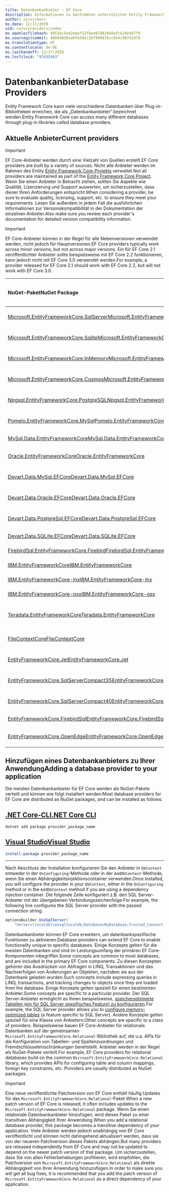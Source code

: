```yaml
---
title: Datenbankanbieter – EF Core
description: Informationen zu bestimmten unterstützten Entity Framework Core-Anbietern und zu Anbietern im Allgemeinen
author: ajcvickers
ms.date: 12/17/2019
uid: core/providers/index
ms.openlocfilehash: b951bc5e42e6ef13fbee87d8294dafcb2dedb7f0
ms.sourcegitcommit: 4860d036ea0fb392c28799907bcc924c987d2d7b
ms.translationtype: HT
ms.contentlocale: de-DE
ms.lasthandoff: 12/17/2020
ms.locfileid: "97635483"
---
```

# <a name="database-providers"></a><span data-ttu-id="11f5d-103">Datenbankanbieter</span><span class="sxs-lookup"><span data-stu-id="11f5d-103">Database Providers</span></span>

<span data-ttu-id="11f5d-104">Entity Framework Core kann viele verschiedene Datenbanken über Plug-in-Bibliotheken erreichen, die als „Datenbankanbieter“ bezeichnet werden.</span><span class="sxs-lookup"><span data-stu-id="11f5d-104">Entity Framework Core can access many different databases through plug-in libraries called database providers.</span></span>

## <a name="current-providers"></a><span data-ttu-id="11f5d-105">Aktuelle Anbieter</span><span class="sxs-lookup"><span data-stu-id="11f5d-105">Current providers</span></span>

> [!IMPORTANT]
> <span data-ttu-id="11f5d-106">EF Core-Anbieter werden durch eine Vielzahl von Quellen erstellt.</span><span class="sxs-lookup"><span data-stu-id="11f5d-106">EF Core providers are built by a variety of sources.</span></span> <span data-ttu-id="11f5d-107">Nicht alle Anbieter werden im Rahmen des Entity [Entity Framework Core-Projekts](https://github.com/dotnet/efcore) verwaltet.</span><span class="sxs-lookup"><span data-stu-id="11f5d-107">Not all providers are maintained as part of the [Entity Framework Core Project](https://github.com/dotnet/efcore).</span></span> <span data-ttu-id="11f5d-108">Wenn Sie einen Anbieter in Betracht ziehen, sollten Sie Aspekte wie Qualität, Lizenzierung und Support auswerten, um sicherzustellen, dass dieser Ihren Anforderungen entspricht.</span><span class="sxs-lookup"><span data-stu-id="11f5d-108">When considering a provider, be sure to evaluate quality, licensing, support, etc. to ensure they meet your requirements.</span></span> <span data-ttu-id="11f5d-109">Lesen Sie außerdem in jedem Fall die ausführlichen Informationen zur Versionskompatibilität in der Dokumentation der einzelnen Anbieter.</span><span class="sxs-lookup"><span data-stu-id="11f5d-109">Also make sure you review each provider's documentation for detailed version compatibility information.</span></span>

> [!IMPORTANT]
> <span data-ttu-id="11f5d-110">EF Core-Anbieter können in der Regel für alle Nebenversionen verwendet werden, nicht jedoch für Hauptversionen.</span><span class="sxs-lookup"><span data-stu-id="11f5d-110">EF Core providers typically work across minor versions, but not across major versions.</span></span> <span data-ttu-id="11f5d-111">Ein für EF Core 2.1 veröffentlichter Anbieter sollte beispielsweise mit EF Core 2.2 funktionieren, kann jedoch nicht mit EF Core 3.0 verwendet werden.</span><span class="sxs-lookup"><span data-stu-id="11f5d-111">For example, a provider released for EF Core 2.1 should work with EF Core 2.2, but will not work with EF Core 3.0.</span></span>

| <span data-ttu-id="11f5d-112">NuGet-Paket</span><span class="sxs-lookup"><span data-stu-id="11f5d-112">NuGet Package</span></span>                                                                                                                                                                         | <span data-ttu-id="11f5d-113">Unterstützte Datenbank-Engines</span><span class="sxs-lookup"><span data-stu-id="11f5d-113">Supported database engines</span></span>      | <span data-ttu-id="11f5d-114">Maintainer/Anbieter</span><span class="sxs-lookup"><span data-stu-id="11f5d-114">Maintainer / Vendor</span></span>                                                                             | <span data-ttu-id="11f5d-115">Hinweise/Anforderungen</span><span class="sxs-lookup"><span data-stu-id="11f5d-115">Notes / Requirements</span></span>                       | <span data-ttu-id="11f5d-116">Zielversion</span><span class="sxs-lookup"><span data-stu-id="11f5d-116">Built for version</span></span> | <span data-ttu-id="11f5d-117">Nützliche Links</span><span class="sxs-lookup"><span data-stu-id="11f5d-117">Useful links</span></span>                                                                                                                                   |
|:--------------------------------------------------------------------------------------------------------------------------------------------------------------------------------------|:--------------------------------|:------------------------------------------------------------------------------------------------|:-------------------------------------------|:------------------|:-----------------------------------------------------------------------------------------------------------------------------------------------|
| [<span data-ttu-id="11f5d-118">Microsoft.EntityFrameworkCore.SqlServer</span><span class="sxs-lookup"><span data-stu-id="11f5d-118">Microsoft.EntityFrameworkCore.SqlServer</span></span>](https://www.nuget.org/packages/Microsoft.EntityFrameworkCore.SqlServer)                                                                     | <span data-ttu-id="11f5d-119">SQL Server 2012 oder höher</span><span class="sxs-lookup"><span data-stu-id="11f5d-119">SQL Server 2012 onwards</span></span>         | <span data-ttu-id="11f5d-120">[EF Core-Projekt](https://github.com/dotnet/efcore/) (Microsoft)</span><span class="sxs-lookup"><span data-stu-id="11f5d-120">[EF Core Project](https://github.com/dotnet/efcore/) (Microsoft)</span></span>                                |                                            | <span data-ttu-id="11f5d-121">5.0</span><span class="sxs-lookup"><span data-stu-id="11f5d-121">5.0</span></span>               | [<span data-ttu-id="11f5d-122">docs</span><span class="sxs-lookup"><span data-stu-id="11f5d-122">docs</span></span>](xref:core/providers/sql-server/index)                                                                                                   |
| [<span data-ttu-id="11f5d-123">Microsoft.EntityFrameworkCore.Sqlite</span><span class="sxs-lookup"><span data-stu-id="11f5d-123">Microsoft.EntityFrameworkCore.Sqlite</span></span>](https://www.nuget.org/packages/Microsoft.EntityFrameworkCore.Sqlite)                                                                           | <span data-ttu-id="11f5d-124">SQLite 3.7 oder höher</span><span class="sxs-lookup"><span data-stu-id="11f5d-124">SQLite 3.7 onwards</span></span>              | <span data-ttu-id="11f5d-125">[EF Core-Projekt](https://github.com/dotnet/efcore/) (Microsoft)</span><span class="sxs-lookup"><span data-stu-id="11f5d-125">[EF Core Project](https://github.com/dotnet/efcore/) (Microsoft)</span></span>                                |                                            | <span data-ttu-id="11f5d-126">5.0</span><span class="sxs-lookup"><span data-stu-id="11f5d-126">5.0</span></span>               | [<span data-ttu-id="11f5d-127">docs</span><span class="sxs-lookup"><span data-stu-id="11f5d-127">docs</span></span>](xref:core/providers/sqlite/index)                                                                                                       |
| [<span data-ttu-id="11f5d-128">Microsoft.EntityFrameworkCore.InMemory</span><span class="sxs-lookup"><span data-stu-id="11f5d-128">Microsoft.EntityFrameworkCore.InMemory</span></span>](https://www.nuget.org/packages/Microsoft.EntityFrameworkCore.InMemory)                                                                       | <span data-ttu-id="11f5d-129">EF Core-In-Memory-Datenbank</span><span class="sxs-lookup"><span data-stu-id="11f5d-129">EF Core in-memory database</span></span>      | <span data-ttu-id="11f5d-130">[EF Core-Projekt](https://github.com/dotnet/efcore/) (Microsoft)</span><span class="sxs-lookup"><span data-stu-id="11f5d-130">[EF Core Project](https://github.com/dotnet/efcore/) (Microsoft)</span></span>                                | [<span data-ttu-id="11f5d-131">Einschränkungen</span><span class="sxs-lookup"><span data-stu-id="11f5d-131">Limitations</span></span>](xref:core/testing/in-memory) | <span data-ttu-id="11f5d-132">5.0</span><span class="sxs-lookup"><span data-stu-id="11f5d-132">5.0</span></span>               | [<span data-ttu-id="11f5d-133">docs</span><span class="sxs-lookup"><span data-stu-id="11f5d-133">docs</span></span>](xref:core/providers/in-memory/index)                                                                                                    |
| [<span data-ttu-id="11f5d-134">Microsoft.EntityFrameworkCore.Cosmos</span><span class="sxs-lookup"><span data-stu-id="11f5d-134">Microsoft.EntityFrameworkCore.Cosmos</span></span>](https://www.nuget.org/packages/Microsoft.EntityFrameworkCore.Cosmos)                                                                           | <span data-ttu-id="11f5d-135">Azure Cosmos DB SQL-API</span><span class="sxs-lookup"><span data-stu-id="11f5d-135">Azure Cosmos DB SQL API</span></span>         | <span data-ttu-id="11f5d-136">[EF Core-Projekt](https://github.com/dotnet/efcore/) (Microsoft)</span><span class="sxs-lookup"><span data-stu-id="11f5d-136">[EF Core Project](https://github.com/dotnet/efcore/) (Microsoft)</span></span>                                |                                            | <span data-ttu-id="11f5d-137">5.0</span><span class="sxs-lookup"><span data-stu-id="11f5d-137">5.0</span></span>               | [<span data-ttu-id="11f5d-138">docs</span><span class="sxs-lookup"><span data-stu-id="11f5d-138">docs</span></span>](xref:core/providers/cosmos/index)                                                                                                       |
| [<span data-ttu-id="11f5d-139">Npgsql.EntityFrameworkCore.PostgreSQL</span><span class="sxs-lookup"><span data-stu-id="11f5d-139">Npgsql.EntityFrameworkCore.PostgreSQL</span></span>](https://www.nuget.org/packages/Npgsql.EntityFrameworkCore.PostgreSQL)                                                                         | <span data-ttu-id="11f5d-140">PostgreSQL</span><span class="sxs-lookup"><span data-stu-id="11f5d-140">PostgreSQL</span></span>                      | [<span data-ttu-id="11f5d-141">Npgsql-Entwicklungsteam</span><span class="sxs-lookup"><span data-stu-id="11f5d-141">Npgsql Development Team</span></span>](https://github.com/npgsql)                                            |                                            | <span data-ttu-id="11f5d-142">5.0</span><span class="sxs-lookup"><span data-stu-id="11f5d-142">5.0</span></span>               | [<span data-ttu-id="11f5d-143">docs</span><span class="sxs-lookup"><span data-stu-id="11f5d-143">docs</span></span>](https://www.npgsql.org/efcore/index.html)                                                                                               |
| [<span data-ttu-id="11f5d-144">Pomelo.EntityFrameworkCore.MySql</span><span class="sxs-lookup"><span data-stu-id="11f5d-144">Pomelo.EntityFrameworkCore.MySql</span></span>](https://www.nuget.org/packages/Pomelo.EntityFrameworkCore.MySql)                                                                                   | <span data-ttu-id="11f5d-145">MySQL, MariaDB</span><span class="sxs-lookup"><span data-stu-id="11f5d-145">MySQL, MariaDB</span></span>                  | [<span data-ttu-id="11f5d-146">Pomelo Foundation-Projekt</span><span class="sxs-lookup"><span data-stu-id="11f5d-146">Pomelo Foundation Project</span></span>](https://github.com/PomeloFoundation)                                |                                            | <span data-ttu-id="11f5d-147">3.1</span><span class="sxs-lookup"><span data-stu-id="11f5d-147">3.1</span></span>               | [<span data-ttu-id="11f5d-148">readme</span><span class="sxs-lookup"><span data-stu-id="11f5d-148">readme</span></span>](https://github.com/PomeloFoundation/Pomelo.EntityFrameworkCore.MySql/blob/master/README.md)                                           |
| [<span data-ttu-id="11f5d-149">MySql.Data.EntityFrameworkCore</span><span class="sxs-lookup"><span data-stu-id="11f5d-149">MySql.Data.EntityFrameworkCore</span></span>](https://www.nuget.org/packages/MySql.Data.EntityFrameworkCore)                                                                                       | <span data-ttu-id="11f5d-150">MySQL</span><span class="sxs-lookup"><span data-stu-id="11f5d-150">MySQL</span></span>                           | <span data-ttu-id="11f5d-151">[MySQL-Projekt](https://dev.mysql.com) (Oracle)</span><span class="sxs-lookup"><span data-stu-id="11f5d-151">[MySQL project](https://dev.mysql.com) (Oracle)</span></span>                                                 |                                            | <span data-ttu-id="11f5d-152">3.1</span><span class="sxs-lookup"><span data-stu-id="11f5d-152">3.1</span></span>               | [<span data-ttu-id="11f5d-153">docs</span><span class="sxs-lookup"><span data-stu-id="11f5d-153">docs</span></span>](https://dev.mysql.com/doc/connector-net/en/connector-net-entityframework-core.html)                                                     |
| [<span data-ttu-id="11f5d-154">Oracle.EntityFrameworkCore</span><span class="sxs-lookup"><span data-stu-id="11f5d-154">Oracle.EntityFrameworkCore</span></span>](https://www.nuget.org/packages/Oracle.EntityFrameworkCore/)                                                                                              | <span data-ttu-id="11f5d-155">Oracle DB 11.2 und höher</span><span class="sxs-lookup"><span data-stu-id="11f5d-155">Oracle DB 11.2 onwards</span></span>          | [<span data-ttu-id="11f5d-156">Oracle</span><span class="sxs-lookup"><span data-stu-id="11f5d-156">Oracle</span></span>](https://www.oracle.com/technetwork/topics/dotnet/)                                     |                                            | <span data-ttu-id="11f5d-157">3.1</span><span class="sxs-lookup"><span data-stu-id="11f5d-157">3.1</span></span>               | [<span data-ttu-id="11f5d-158">Website</span><span class="sxs-lookup"><span data-stu-id="11f5d-158">website</span></span>](https://www.oracle.com/technetwork/topics/dotnet/)                                                                                   |
| [<span data-ttu-id="11f5d-159">Devart.Data.MySql.EFCore</span><span class="sxs-lookup"><span data-stu-id="11f5d-159">Devart.Data.MySql.EFCore</span></span>](https://www.nuget.org/packages/Devart.Data.MySql.EFCore/)                                                                                                  | <span data-ttu-id="11f5d-160">MySQL 5 oder höher</span><span class="sxs-lookup"><span data-stu-id="11f5d-160">MySQL 5 onwards</span></span>                 | [<span data-ttu-id="11f5d-161">DevArt</span><span class="sxs-lookup"><span data-stu-id="11f5d-161">DevArt</span></span>](https://www.devart.com/)                                                               | <span data-ttu-id="11f5d-162">Bezahlt</span><span class="sxs-lookup"><span data-stu-id="11f5d-162">Paid</span></span>                                       | <span data-ttu-id="11f5d-163">3.1</span><span class="sxs-lookup"><span data-stu-id="11f5d-163">3.1</span></span>               | [<span data-ttu-id="11f5d-164">docs</span><span class="sxs-lookup"><span data-stu-id="11f5d-164">docs</span></span>](https://www.devart.com/dotconnect/mysql/docs/)                                                                                          |
| [<span data-ttu-id="11f5d-165">Devart.Data.Oracle.EFCore</span><span class="sxs-lookup"><span data-stu-id="11f5d-165">Devart.Data.Oracle.EFCore</span></span>](https://www.nuget.org/packages/Devart.Data.Oracle.EFCore/)                                                                                                | <span data-ttu-id="11f5d-166">Oracle DB 9.2.0.4 und höher</span><span class="sxs-lookup"><span data-stu-id="11f5d-166">Oracle DB 9.2.0.4 onwards</span></span>       | [<span data-ttu-id="11f5d-167">DevArt</span><span class="sxs-lookup"><span data-stu-id="11f5d-167">DevArt</span></span>](https://www.devart.com/)                                                               | <span data-ttu-id="11f5d-168">Bezahlt</span><span class="sxs-lookup"><span data-stu-id="11f5d-168">Paid</span></span>                                       | <span data-ttu-id="11f5d-169">3.1</span><span class="sxs-lookup"><span data-stu-id="11f5d-169">3.1</span></span>               | [<span data-ttu-id="11f5d-170">docs</span><span class="sxs-lookup"><span data-stu-id="11f5d-170">docs</span></span>](https://www.devart.com/dotconnect/oracle/docs/)                                                                                         |
| [<span data-ttu-id="11f5d-171">Devart.Data.PostgreSql.EFCore</span><span class="sxs-lookup"><span data-stu-id="11f5d-171">Devart.Data.PostgreSql.EFCore</span></span>](https://www.nuget.org/packages/Devart.Data.PostgreSql.EFCore/)                                                                                        | <span data-ttu-id="11f5d-172">PostgreSQL 8.0 oder höher</span><span class="sxs-lookup"><span data-stu-id="11f5d-172">PostgreSQL 8.0 onwards</span></span>          | [<span data-ttu-id="11f5d-173">DevArt</span><span class="sxs-lookup"><span data-stu-id="11f5d-173">DevArt</span></span>](https://www.devart.com/)                                                               | <span data-ttu-id="11f5d-174">Bezahlt</span><span class="sxs-lookup"><span data-stu-id="11f5d-174">Paid</span></span>                                       | <span data-ttu-id="11f5d-175">3.1</span><span class="sxs-lookup"><span data-stu-id="11f5d-175">3.1</span></span>               | [<span data-ttu-id="11f5d-176">docs</span><span class="sxs-lookup"><span data-stu-id="11f5d-176">docs</span></span>](https://www.devart.com/dotconnect/postgresql/docs/)                                                                                     |
| [<span data-ttu-id="11f5d-177">Devart.Data.SQLite.EFCore</span><span class="sxs-lookup"><span data-stu-id="11f5d-177">Devart.Data.SQLite.EFCore</span></span>](https://www.nuget.org/packages/Devart.Data.SQLite.EFCore/)                                                                                                | <span data-ttu-id="11f5d-178">SQLite 3 oder höher</span><span class="sxs-lookup"><span data-stu-id="11f5d-178">SQLite 3 onwards</span></span>                | [<span data-ttu-id="11f5d-179">DevArt</span><span class="sxs-lookup"><span data-stu-id="11f5d-179">DevArt</span></span>](https://www.devart.com/)                                                               | <span data-ttu-id="11f5d-180">Bezahlt</span><span class="sxs-lookup"><span data-stu-id="11f5d-180">Paid</span></span>                                       | <span data-ttu-id="11f5d-181">3.1</span><span class="sxs-lookup"><span data-stu-id="11f5d-181">3.1</span></span>               | [<span data-ttu-id="11f5d-182">docs</span><span class="sxs-lookup"><span data-stu-id="11f5d-182">docs</span></span>](https://www.devart.com/dotconnect/sqlite/docs/)                                                                                         |
| [<span data-ttu-id="11f5d-183">FirebirdSql.EntityFrameworkCore.Firebird</span><span class="sxs-lookup"><span data-stu-id="11f5d-183">FirebirdSql.EntityFrameworkCore.Firebird</span></span>](https://www.nuget.org/packages/FirebirdSql.EntityFrameworkCore.Firebird/)                                                                  | <span data-ttu-id="11f5d-184">Firebird 2.5 und 3.x</span><span class="sxs-lookup"><span data-stu-id="11f5d-184">Firebird 2.5 and 3.x</span></span>            | [<span data-ttu-id="11f5d-185">Jiří Činčura</span><span class="sxs-lookup"><span data-stu-id="11f5d-185">Jiří Činčura</span></span>](https://github.com/cincuranet)                                                   |                                            | <span data-ttu-id="11f5d-186">3.1</span><span class="sxs-lookup"><span data-stu-id="11f5d-186">3.1</span></span>               | [<span data-ttu-id="11f5d-187">docs</span><span class="sxs-lookup"><span data-stu-id="11f5d-187">docs</span></span>](https://github.com/cincuranet/FirebirdSql.Data.FirebirdClient/blob/master/Provider/docs/entity-framework-core.md)                       |
| [<span data-ttu-id="11f5d-188">IBM.EntityFrameworkCore</span><span class="sxs-lookup"><span data-stu-id="11f5d-188">IBM.EntityFrameworkCore</span></span>](https://www-112.ibm.com/software/howtobuy/passportadvantage/paocustomer/sdma/SDMA?P0=DOWNLOAD_SEARCH_BY_PART_NO&FIELD_SEARCH_TYPE=3&searchVal=CC6XFML)      | <span data-ttu-id="11f5d-189">DB2, Informix</span><span class="sxs-lookup"><span data-stu-id="11f5d-189">Db2, Informix</span></span>                   | [<span data-ttu-id="11f5d-190">IBM</span><span class="sxs-lookup"><span data-stu-id="11f5d-190">IBM</span></span>](https://ibm.com)                                                                          | <span data-ttu-id="11f5d-191">Kostenpflichtig, Windows</span><span class="sxs-lookup"><span data-stu-id="11f5d-191">Paid, Windows</span></span>                              | <span data-ttu-id="11f5d-192">3.1</span><span class="sxs-lookup"><span data-stu-id="11f5d-192">3.1</span></span>               | [<span data-ttu-id="11f5d-193">Kundenwebsite</span><span class="sxs-lookup"><span data-stu-id="11f5d-193">customer website</span></span>](https://www.ibm.com/software/passportadvantage/pao_customer.html)                                                           |
| [<span data-ttu-id="11f5d-194">IBM.EntityFrameworkCore-lnx</span><span class="sxs-lookup"><span data-stu-id="11f5d-194">IBM.EntityFrameworkCore-lnx</span></span>](https://www-112.ibm.com/software/howtobuy/passportadvantage/paocustomer/sdma/SDMA?P0=DOWNLOAD_SEARCH_BY_PART_NO&FIELD_SEARCH_TYPE=3&searchVal=CC6XGML)  | <span data-ttu-id="11f5d-195">DB2, Informix</span><span class="sxs-lookup"><span data-stu-id="11f5d-195">Db2, Informix</span></span>                   | [<span data-ttu-id="11f5d-196">IBM</span><span class="sxs-lookup"><span data-stu-id="11f5d-196">IBM</span></span>](https://ibm.com)                                                                          | <span data-ttu-id="11f5d-197">Kostenpflichtig, Linux</span><span class="sxs-lookup"><span data-stu-id="11f5d-197">Paid, Linux</span></span>                                | <span data-ttu-id="11f5d-198">3.1</span><span class="sxs-lookup"><span data-stu-id="11f5d-198">3.1</span></span>               | [<span data-ttu-id="11f5d-199">Kundenwebsite</span><span class="sxs-lookup"><span data-stu-id="11f5d-199">customer website</span></span>](https://www.ibm.com/software/passportadvantage/pao_customer.html)                                                           |
| [<span data-ttu-id="11f5d-200">IBM.EntityFrameworkCore-osx</span><span class="sxs-lookup"><span data-stu-id="11f5d-200">IBM.EntityFrameworkCore-osx</span></span>](https://www-112.ibm.com/software/howtobuy/passportadvantage/paocustomer/sdma/SDMA?P0=DOWNLOAD_SEARCH_BY_PART_NO&FIELD_SEARCH_TYPE=3&searchVal=CC6XHML)  | <span data-ttu-id="11f5d-201">DB2, Informix</span><span class="sxs-lookup"><span data-stu-id="11f5d-201">Db2, Informix</span></span>                   | [<span data-ttu-id="11f5d-202">IBM</span><span class="sxs-lookup"><span data-stu-id="11f5d-202">IBM</span></span>](https://ibm.com)                                                                          | <span data-ttu-id="11f5d-203">Kostenpflichtig, macOS</span><span class="sxs-lookup"><span data-stu-id="11f5d-203">Paid, macOS</span></span>                                | <span data-ttu-id="11f5d-204">3.1</span><span class="sxs-lookup"><span data-stu-id="11f5d-204">3.1</span></span>               | [<span data-ttu-id="11f5d-205">Kundenwebsite</span><span class="sxs-lookup"><span data-stu-id="11f5d-205">customer website</span></span>](https://www.ibm.com/software/passportadvantage/pao_customer.html)                                                           |
| [<span data-ttu-id="11f5d-206">Teradata.EntityFrameworkCore</span><span class="sxs-lookup"><span data-stu-id="11f5d-206">Teradata.EntityFrameworkCore</span></span>](https://www.nuget.org/packages/Teradata.EntityFrameworkCore/)                                                                                          | <span data-ttu-id="11f5d-207">Teradata-Datenbank ab 16.10</span><span class="sxs-lookup"><span data-stu-id="11f5d-207">Teradata Database 16.10 onwards</span></span> | [<span data-ttu-id="11f5d-208">Teradata</span><span class="sxs-lookup"><span data-stu-id="11f5d-208">Teradata</span></span>](https://downloads.teradata.com/download/connectivity/net-data-provider-for-teradata) |                                            | <span data-ttu-id="11f5d-209">3.1</span><span class="sxs-lookup"><span data-stu-id="11f5d-209">3.1</span></span>               | [<span data-ttu-id="11f5d-210">Website</span><span class="sxs-lookup"><span data-stu-id="11f5d-210">website</span></span>](https://www.nuget.org/packages/Teradata.EntityFrameworkCore/)                                                                        |
| [<span data-ttu-id="11f5d-211">FileContextCore</span><span class="sxs-lookup"><span data-stu-id="11f5d-211">FileContextCore</span></span>](https://www.nuget.org/packages/FileContextCore/)                                                                                                                    | <span data-ttu-id="11f5d-212">Speichert Daten in Dateien</span><span class="sxs-lookup"><span data-stu-id="11f5d-212">Stores data in files</span></span>            | [<span data-ttu-id="11f5d-213">Morris Janatzek</span><span class="sxs-lookup"><span data-stu-id="11f5d-213">Morris Janatzek</span></span>](https://github.com/morrisjdev)                                                | <span data-ttu-id="11f5d-214">Dient Entwicklungszwecken</span><span class="sxs-lookup"><span data-stu-id="11f5d-214">For development purposes</span></span>                   | <span data-ttu-id="11f5d-215">3.0</span><span class="sxs-lookup"><span data-stu-id="11f5d-215">3.0</span></span>               | [<span data-ttu-id="11f5d-216">readme</span><span class="sxs-lookup"><span data-stu-id="11f5d-216">readme</span></span>](https://github.com/morrisjdev/FileContextCore/blob/master/README.md)                                                                  |
| [<span data-ttu-id="11f5d-217">EntityFrameworkCore.Jet</span><span class="sxs-lookup"><span data-stu-id="11f5d-217">EntityFrameworkCore.Jet</span></span>](https://www.nuget.org/packages/EntityFrameworkCore.Jet/)                                                                                                    | <span data-ttu-id="11f5d-218">Microsoft Access-Dateien</span><span class="sxs-lookup"><span data-stu-id="11f5d-218">Microsoft Access files</span></span>          | [<span data-ttu-id="11f5d-219">Bubi</span><span class="sxs-lookup"><span data-stu-id="11f5d-219">Bubi</span></span>](https://github.com/bubibubi)                                                             | <span data-ttu-id="11f5d-220">.NET Framework</span><span class="sxs-lookup"><span data-stu-id="11f5d-220">.NET Framework</span></span>                             | <span data-ttu-id="11f5d-221">2.2</span><span class="sxs-lookup"><span data-stu-id="11f5d-221">2.2</span></span>               | [<span data-ttu-id="11f5d-222">readme</span><span class="sxs-lookup"><span data-stu-id="11f5d-222">readme</span></span>](https://github.com/bubibubi/EntityFrameworkCore.Jet/blob/master/docs/README.md)                                                       |
| [<span data-ttu-id="11f5d-223">EntityFrameworkCore.SqlServerCompact35</span><span class="sxs-lookup"><span data-stu-id="11f5d-223">EntityFrameworkCore.SqlServerCompact35</span></span>](https://www.nuget.org/packages/EntityFrameworkCore.SqlServerCompact35)                                                                       | <span data-ttu-id="11f5d-224">SQL Server Compact 3,5</span><span class="sxs-lookup"><span data-stu-id="11f5d-224">SQL Server Compact 3.5</span></span>          | [<span data-ttu-id="11f5d-225">Erik Ejlskov Jensen</span><span class="sxs-lookup"><span data-stu-id="11f5d-225">Erik Ejlskov Jensen</span></span>](https://github.com/ErikEJ/)                                               | <span data-ttu-id="11f5d-226">.NET Framework</span><span class="sxs-lookup"><span data-stu-id="11f5d-226">.NET Framework</span></span>                             | <span data-ttu-id="11f5d-227">2.2</span><span class="sxs-lookup"><span data-stu-id="11f5d-227">2.2</span></span>               | [<span data-ttu-id="11f5d-228">wiki</span><span class="sxs-lookup"><span data-stu-id="11f5d-228">wiki</span></span>](https://github.com/ErikEJ/EntityFramework.SqlServerCompact/wiki/Using-EF-Core-with-SQL-Server-Compact-in-Traditional-.NET-Applications) |
| [<span data-ttu-id="11f5d-229">EntityFrameworkCore.SqlServerCompact40</span><span class="sxs-lookup"><span data-stu-id="11f5d-229">EntityFrameworkCore.SqlServerCompact40</span></span>](https://www.nuget.org/packages/EntityFrameworkCore.SqlServerCompact40)                                                                       | <span data-ttu-id="11f5d-230">SQL Server Compact 4.0</span><span class="sxs-lookup"><span data-stu-id="11f5d-230">SQL Server Compact 4.0</span></span>          | [<span data-ttu-id="11f5d-231">Erik Ejlskov Jensen</span><span class="sxs-lookup"><span data-stu-id="11f5d-231">Erik Ejlskov Jensen</span></span>](https://github.com/ErikEJ/)                                               | <span data-ttu-id="11f5d-232">.NET Framework</span><span class="sxs-lookup"><span data-stu-id="11f5d-232">.NET Framework</span></span>                             | <span data-ttu-id="11f5d-233">2.2</span><span class="sxs-lookup"><span data-stu-id="11f5d-233">2.2</span></span>               | [<span data-ttu-id="11f5d-234">wiki</span><span class="sxs-lookup"><span data-stu-id="11f5d-234">wiki</span></span>](https://github.com/ErikEJ/EntityFramework.SqlServerCompact/wiki/Using-EF-Core-with-SQL-Server-Compact-in-Traditional-.NET-Applications) |
| [<span data-ttu-id="11f5d-235">EntityFrameworkCore.FirebirdSql</span><span class="sxs-lookup"><span data-stu-id="11f5d-235">EntityFrameworkCore.FirebirdSql</span></span>](https://www.nuget.org/packages/EntityFrameworkCore.FirebirdSql/)                                                                                    | <span data-ttu-id="11f5d-236">Firebird 2.5 und 3.x</span><span class="sxs-lookup"><span data-stu-id="11f5d-236">Firebird 2.5 and 3.x</span></span>            | [<span data-ttu-id="11f5d-237">Rafael Almeida</span><span class="sxs-lookup"><span data-stu-id="11f5d-237">Rafael Almeida</span></span>](https://github.com/ralmsdeveloper)                                             |                                            | <span data-ttu-id="11f5d-238">2.1</span><span class="sxs-lookup"><span data-stu-id="11f5d-238">2.1</span></span>               | [<span data-ttu-id="11f5d-239">wiki</span><span class="sxs-lookup"><span data-stu-id="11f5d-239">wiki</span></span>](https://github.com/ralmsdeveloper/EntityFrameworkCore.FirebirdSQL/wiki)                                                                 |
| [<span data-ttu-id="11f5d-240">EntityFrameworkCore.OpenEdge</span><span class="sxs-lookup"><span data-stu-id="11f5d-240">EntityFrameworkCore.OpenEdge</span></span>](https://www.nuget.org/packages/EntityFrameworkCore.OpenEdge/)                                                                                          | <span data-ttu-id="11f5d-241">Progress OpenEdge</span><span class="sxs-lookup"><span data-stu-id="11f5d-241">Progress OpenEdge</span></span>               | [<span data-ttu-id="11f5d-242">Alex Wiese</span><span class="sxs-lookup"><span data-stu-id="11f5d-242">Alex Wiese</span></span>](https://github.com/alexwiese)                                                      |                                            | <span data-ttu-id="11f5d-243">2.1</span><span class="sxs-lookup"><span data-stu-id="11f5d-243">2.1</span></span>               | [<span data-ttu-id="11f5d-244">readme</span><span class="sxs-lookup"><span data-stu-id="11f5d-244">readme</span></span>](https://github.com/alexwiese/EntityFrameworkCore.OpenEdge/blob/master/README.md)                                                      |

## <a name="adding-a-database-provider-to-your-application"></a><span data-ttu-id="11f5d-245">Hinzufügen eines Datenbankanbieters zu Ihrer Anwendung</span><span class="sxs-lookup"><span data-stu-id="11f5d-245">Adding a database provider to your application</span></span>

<span data-ttu-id="11f5d-246">Die meisten Datenbankanbieter für EF Core werden als NuGet-Pakete verteilt und können wie folgt installiert werden:</span><span class="sxs-lookup"><span data-stu-id="11f5d-246">Most database providers for EF Core are distributed as NuGet packages, and can be installed as follows:</span></span>

## <a name="net-core-cli"></a>[<span data-ttu-id="11f5d-247">.NET Core-CLI</span><span class="sxs-lookup"><span data-stu-id="11f5d-247">.NET Core CLI</span></span>](#tab/dotnet-core-cli)

```dotnetcli
dotnet add package provider_package_name
```

## <a name="visual-studio"></a>[<span data-ttu-id="11f5d-248">Visual Studio</span><span class="sxs-lookup"><span data-stu-id="11f5d-248">Visual Studio</span></span>](#tab/vs)

```powershell
install-package provider_package_name
```

***

<span data-ttu-id="11f5d-249">Nach Abschluss der Installation konfigurieren Sie den Anbieter in `DbContext` entweder in der `OnConfiguring`-Methode oder in der `AddDbContext`-Methode, wenn Sie einen Abhängigkeitsinjektionscontainer verwenden.</span><span class="sxs-lookup"><span data-stu-id="11f5d-249">Once installed, you will configure the provider in your `DbContext`, either in the `OnConfiguring` method or in the `AddDbContext` method if you are using a dependency injection container.</span></span>
<span data-ttu-id="11f5d-250">Die folgende Zeile konfiguriert z.B. den SQL Server-Anbieter mit der übergebenen Verbindungszeichenfolge:</span><span class="sxs-lookup"><span data-stu-id="11f5d-250">For example, the following line configures the SQL Server provider with the passed connection string:</span></span>

```csharp
optionsBuilder.UseSqlServer(
    "Server=(localdb)\mssqllocaldb;Database=MyDatabase;Trusted_Connection=True;");
```

<span data-ttu-id="11f5d-251">Datenbankanbieter können EF Core erweitern, um datenbankspezifische Funktionen zu aktivieren.</span><span class="sxs-lookup"><span data-stu-id="11f5d-251">Database providers can extend EF Core to enable functionality unique to specific databases.</span></span>
<span data-ttu-id="11f5d-252">Einige Konzepte gelten für die meisten Datenbanken und sind im Leistungsumfang der primären EF Core-Komponenten inbegriffen.</span><span class="sxs-lookup"><span data-stu-id="11f5d-252">Some concepts are common to most databases, and are included in the primary EF Core components.</span></span>
<span data-ttu-id="11f5d-253">Zu diesen Konzepten gehören das Ausdrücken von Abfragen in LINQ, Transaktionen und das Nachverfolgen von Änderungen an Objekten, nachdem sie aus der Datenbank geladen wurden.</span><span class="sxs-lookup"><span data-stu-id="11f5d-253">Such concepts include expressing queries in LINQ, transactions, and tracking changes to objects once they are loaded from the database.</span></span>
<span data-ttu-id="11f5d-254">Einige Konzepte gelten speziell für einen bestimmten Anbieter.</span><span class="sxs-lookup"><span data-stu-id="11f5d-254">Some concepts are specific to a particular provider.</span></span>
<span data-ttu-id="11f5d-255">Der SQL Server-Anbieter ermöglicht es Ihnen beispielsweise, [speicheroptimierte Tabellen (ein für SQL Server spezifisches Feature) zu konfigurieren](xref:core/providers/sql-server/memory-optimized-tables).</span><span class="sxs-lookup"><span data-stu-id="11f5d-255">For example, the SQL Server provider allows you to [configure memory-optimized tables](xref:core/providers/sql-server/memory-optimized-tables) (a feature specific to SQL Server).</span></span>
<span data-ttu-id="11f5d-256">Andere Konzepte gelten speziell für eine Klasse von Anbietern.</span><span class="sxs-lookup"><span data-stu-id="11f5d-256">Other concepts are specific to a class of providers.</span></span>
<span data-ttu-id="11f5d-257">Beispielsweise bauen EF Core-Anbieter für relationale Datenbanken auf der gemeinsamen `Microsoft.EntityFrameworkCore.Relational`-Bibliothek auf, die u.a. APIs für die Konfiguration von Tabellen- und Spaltenzuordnungen und Fremdschlüsseleinschränkungen bereitstellt. Anbieter werden in der Regel als NuGet-Pakete verteilt.</span><span class="sxs-lookup"><span data-stu-id="11f5d-257">For example, EF Core providers for relational databases build on the common `Microsoft.EntityFrameworkCore.Relational` library, which provides APIs for configuring table and column mappings, foreign key constraints, etc. Providers are usually distributed as NuGet packages.</span></span>

> [!IMPORTANT]
> <span data-ttu-id="11f5d-258">Eine neue veröffentlichte Patchversion von EF Core enthält häufig Updates für das `Microsoft.EntityFrameworkCore.Relational`-Paket.</span><span class="sxs-lookup"><span data-stu-id="11f5d-258">When a new patch version of EF Core is released, it often includes updates to the `Microsoft.EntityFrameworkCore.Relational` package.</span></span>
> <span data-ttu-id="11f5d-259">Wenn Sie einen relationale Datenbankanbieter hinzufügen, wird dieses Paket zu einer transitiven Abhängigkeit Ihrer Anwendung.</span><span class="sxs-lookup"><span data-stu-id="11f5d-259">When you add a relational database provider, this package becomes a transitive dependency of your application.</span></span>
> <span data-ttu-id="11f5d-260">Viele Anbieter werden jedoch unabhängig von EF Core veröffentlicht und können nicht dahingehend aktualisiert werden, dass sie von der neueren Patchversion dieses Pakets abhängen.</span><span class="sxs-lookup"><span data-stu-id="11f5d-260">But many providers are released independently from EF Core and may not be updated to depend on the newer patch version of that package.</span></span>
> <span data-ttu-id="11f5d-261">Um sicherzustellen, dass Sie von allen Fehlerbehebungen profitieren, wird empfohlen, die Patchversion von `Microsoft.EntityFrameworkCore.Relational` als direkte Abhängigkeit von Ihrer Anwendung hinzuzufügen.</span><span class="sxs-lookup"><span data-stu-id="11f5d-261">In order to make sure you will get all bug fixes, it is recommended that you add the patch version of `Microsoft.EntityFrameworkCore.Relational` as a direct dependency of your application.</span></span>
